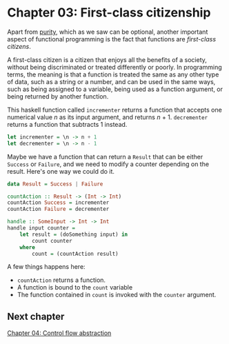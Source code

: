 # Chapter 03: First-class citizenship
Apart from [purity](../01-purity/01-purity.md), which as we saw can be optional,
another important aspect of functional programming is the fact that functions
are _first-class citizens_.

A first-class citizen is a citizen that enjoys all the benefits of a society,
without being discriminated or treated differently or poorly. In programming
terms, the meaning is that a function is treated the same as any other type of
data, such as a string or a number, and can be used in the same ways, such as
being assigned to a variable, being used as a function argument, or being
returned by another function.

This haskell function called `incrementer` returns a function that accepts
one numerical value _n_ as its input argument, and returns _n_ + 1.
`decrementer` returns a function that subtracts 1 instead.
```haskell
let incrementer = \n -> n + 1
let decrementer = \n -> n - 1
```
Maybe we have a function that can return a `Result` that can be either `Success`
or `Failure`, and we need to modify a counter depending on the result.
Here's one way we could do it.

```haskell
data Result = Success | Failure

countAction :: Result -> (Int -> Int)
countAction Success = incrementer
countAction Failure = decrementer

handle :: SomeInput -> Int -> Int
handle input counter =
    let result = (doSomething input) in
        count counter
    where
        count = (countAction result)
```
A few things happens here:
* `countAction` returns a function.
* A function is bound to the `count` variable
* The function contained in `count` is invoked with the `counter` argument.

## Next chapter
[Chapter 04: Control flow abstraction](../04-control-flow-abstraction/04-control-flow-abstraction.md)
